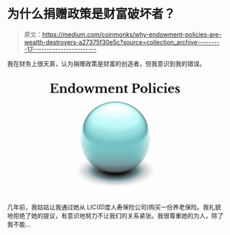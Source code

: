 # 为什么捐赠政策是财富破坏者？

> 原文：<https://medium.com/coinmonks/why-endowment-policies-are-wealth-destroyers-a27375f30e5c?source=collection_archive---------17----------------------->

我在财务上很天真，认为捐赠政策是财富的创造者，但我意识到我的错误。

![](img/6e9e6b82036010bf2627d4f59c0f3c97.png)

几年前，我姑姑让我通过她从 LIC(印度人寿保险公司)购买一份养老保险。我礼貌地拒绝了她的提议，有意识地努力不让我们的关系紧张。我很尊重她的为人，除了我不能…